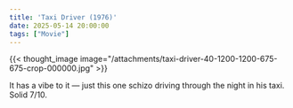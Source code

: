 ```yaml
---
title: 'Taxi Driver (1976)'
date: 2025-05-14 20:00:00
tags: ["Movie"]
---
```


{{< thought_image image="/attachments/taxi-driver-40-1200-1200-675-675-crop-000000.jpg" >}}

It has a vibe to it — just this one schizo driving through the night in his taxi. Solid 7/10.
